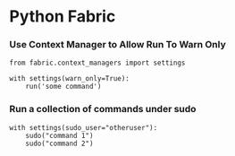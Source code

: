 # Python Fabric

### Use Context Manager to Allow Run To Warn Only

    from fabric.context_managers import settings
    
    with settings(warn_only=True):
        run('some command')
        
### Run a collection of commands under sudo

    with settings(sudo_user="otheruser"):
        sudo("command 1")
        sudo("command 2")
